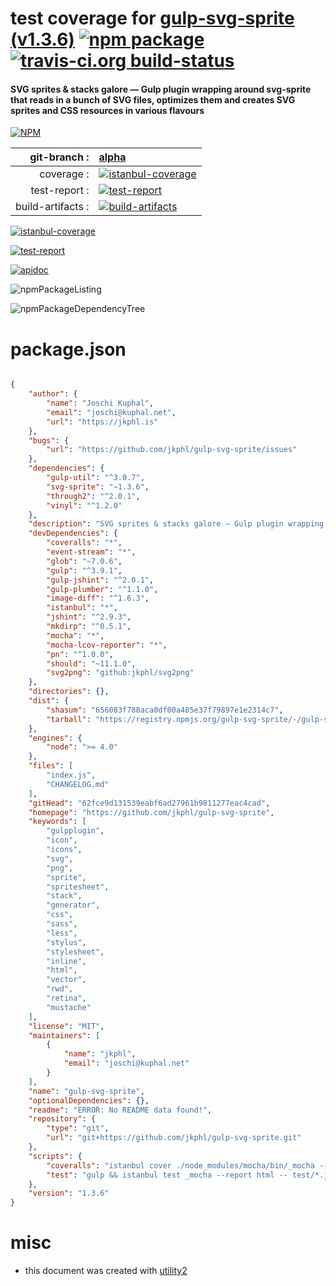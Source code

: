 # test coverage for  [gulp-svg-sprite (v1.3.6)](https://github.com/jkphl/gulp-svg-sprite)  [![npm package](https://img.shields.io/npm/v/npmtest-gulp-svg-sprite.svg?style=flat-square)](https://www.npmjs.org/package/npmtest-gulp-svg-sprite) [![travis-ci.org build-status](https://api.travis-ci.org/npmtest/node-npmtest-gulp-svg-sprite.svg)](https://travis-ci.org/npmtest/node-npmtest-gulp-svg-sprite)
#### SVG sprites & stacks galore — Gulp plugin wrapping around svg-sprite that reads in a bunch of SVG files, optimizes them and creates SVG sprites and CSS resources in various flavours

[![NPM](https://nodei.co/npm/gulp-svg-sprite.png?downloads=true)](https://www.npmjs.com/package/gulp-svg-sprite)

| git-branch : | [alpha](https://github.com/npmtest/node-npmtest-gulp-svg-sprite/tree/alpha)|
|--:|:--|
| coverage : | [![istanbul-coverage](https://npmtest.github.io/node-npmtest-gulp-svg-sprite/build/coverage.badge.svg)](https://npmtest.github.io/node-npmtest-gulp-svg-sprite/build/coverage.html/index.html)|
| test-report : | [![test-report](https://npmtest.github.io/node-npmtest-gulp-svg-sprite/build/test-report.badge.svg)](https://npmtest.github.io/node-npmtest-gulp-svg-sprite/build/test-report.html)|
| build-artifacts : | [![build-artifacts](https://npmtest.github.io/node-npmtest-gulp-svg-sprite/glyphicons_144_folder_open.png)](https://github.com/npmtest/node-npmtest-gulp-svg-sprite/tree/gh-pages/build)|

[![istanbul-coverage](https://npmtest.github.io/node-npmtest-gulp-svg-sprite/build/screenCapture.buildCustomOrg.browser.coverage.html.png)](https://npmtest.github.io/node-npmtest-gulp-svg-sprite/build/coverage.html/index.html)

[![test-report](https://npmtest.github.io/node-npmtest-gulp-svg-sprite/build/screenCapture.buildCustomOrg.browser.%252Fhome%252Ftravis%252Fbuild%252Fnpmtest%252Fnode-npmtest-gulp-svg-sprite%252Ftmp%252Fbuild%252Ftest-report.html.png)](https://npmtest.github.io/node-npmtest-gulp-svg-sprite/build/test-report.html)

[![apidoc](https://npmdoc.github.io/node-npmdoc-gulp-svg-sprite/build/screenCapture.buildApidoc.browser.%252Fhome%252Ftravis%252Fbuild%252Fnpmdoc%252Fnode-npmdoc-gulp-svg-sprite%252Ftmp%252Fbuild%252Fapidoc.html.png)](https://npmdoc.github.io/node-npmdoc-gulp-svg-sprite/build/apidoc.html)

![npmPackageListing](https://npmtest.github.io/node-npmtest-gulp-svg-sprite/build/screenCapture.npmPackageListing.svg)

![npmPackageDependencyTree](https://npmtest.github.io/node-npmtest-gulp-svg-sprite/build/screenCapture.npmPackageDependencyTree.svg)



# package.json

```json

{
    "author": {
        "name": "Joschi Kuphal",
        "email": "joschi@kuphal.net",
        "url": "https://jkphl.is"
    },
    "bugs": {
        "url": "https://github.com/jkphl/gulp-svg-sprite/issues"
    },
    "dependencies": {
        "gulp-util": "^3.0.7",
        "svg-sprite": "~1.3.6",
        "through2": "^2.0.1",
        "vinyl": "^1.2.0"
    },
    "description": "SVG sprites & stacks galore — Gulp plugin wrapping around svg-sprite that reads in a bunch of SVG files, optimizes them and creates SVG sprites and CSS resources in various flavours",
    "devDependencies": {
        "coveralls": "*",
        "event-stream": "*",
        "glob": "~7.0.6",
        "gulp": "^3.9.1",
        "gulp-jshint": "^2.0.1",
        "gulp-plumber": "^1.1.0",
        "image-diff": "^1.6.3",
        "istanbul": "*",
        "jshint": "^2.9.3",
        "mkdirp": "^0.5.1",
        "mocha": "*",
        "mocha-lcov-reporter": "*",
        "pn": "^1.0.0",
        "should": "~11.1.0",
        "svg2png": "github:jkphl/svg2png"
    },
    "directories": {},
    "dist": {
        "shasum": "656083f788aca0df00a485e37f79897e1e2314c7",
        "tarball": "https://registry.npmjs.org/gulp-svg-sprite/-/gulp-svg-sprite-1.3.6.tgz"
    },
    "engines": {
        "node": ">= 4.0"
    },
    "files": [
        "index.js",
        "CHANGELOG.md"
    ],
    "gitHead": "62fce9d131539eabf6ad27961b9811277eac4cad",
    "homepage": "https://github.com/jkphl/gulp-svg-sprite",
    "keywords": [
        "gulpplugin",
        "icon",
        "icons",
        "svg",
        "png",
        "sprite",
        "spritesheet",
        "stack",
        "generator",
        "css",
        "sass",
        "less",
        "stylus",
        "stylesheet",
        "inline",
        "html",
        "vector",
        "rwd",
        "retina",
        "mustache"
    ],
    "license": "MIT",
    "maintainers": [
        {
            "name": "jkphl",
            "email": "joschi@kuphal.net"
        }
    ],
    "name": "gulp-svg-sprite",
    "optionalDependencies": {},
    "readme": "ERROR: No README data found!",
    "repository": {
        "type": "git",
        "url": "git+https://github.com/jkphl/gulp-svg-sprite.git"
    },
    "scripts": {
        "coveralls": "istanbul cover ./node_modules/mocha/bin/_mocha --report lcovonly -- -R spec && cat ./coverage/lcov.info | ./node_modules/coveralls/bin/coveralls.js && rm -rf ./coverage",
        "test": "gulp && istanbul test _mocha --report html -- test/*.js --reporter spec"
    },
    "version": "1.3.6"
}
```



# misc
- this document was created with [utility2](https://github.com/kaizhu256/node-utility2)
